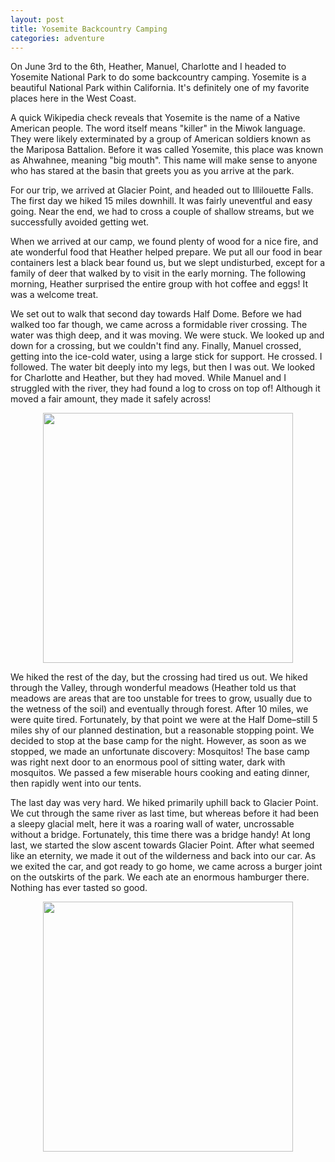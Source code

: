 ```yaml
---
layout: post
title: Yosemite Backcountry Camping
categories: adventure
---
```


On June 3rd to the 6th, Heather, Manuel, Charlotte and I headed to Yosemite
National Park to do some backcountry camping. Yosemite is a beautiful National
Park within California. It's definitely one of my favorite places here in the
West Coast.

A quick Wikipedia check reveals that Yosemite is the name of a Native American
people. The word itself means "killer" in the Miwok language. They were
likely exterminated by a group of American soldiers known as the Mariposa
Battalion. Before it was called Yosemite, this place was known as Ahwahnee,
meaning "big mouth". This name will make sense to anyone who has stared at
the basin that greets you as you arrive at the park.

For our trip, we arrived at Glacier Point, and headed out to Illilouette Falls.
The first day we hiked 15 miles downhill. It was fairly uneventful and easy
going. Near the end, we had to cross a couple of shallow streams, but we
successfully avoided getting wet.

When we arrived at our camp, we found plenty of wood for a nice fire, and ate
wonderful food that Heather helped prepare. We put all our food in bear
containers lest a black bear found us, but we slept undisturbed, except for a
family of deer that walked by to visit in the early morning. The following
morning, Heather surprised the entire group with hot coffee and eggs! It was a
welcome treat.

We set out to walk that second day towards Half Dome. Before we had walked too
far though, we came across a formidable river crossing. The water was thigh
deep, and it was moving. We were stuck. We looked up and down for a crossing, but
we couldn't find any. Finally, Manuel crossed, getting into the ice-cold water,
using a large stick for support. He crossed. I followed. The water bit deeply
into my legs, but then I was out. We looked for Charlotte and Heather, but they
had moved. While Manuel and I struggled with the river, they had found a log to
cross on top of! Although it moved a fair amount, they made it safely across!

<center>
<img id="Yosemite!"
src="https://dangeles.github.io/images/yosemite_1.jpg" width="400">
</center>


We hiked the rest of the day, but the crossing had tired us out. We hiked through
the Valley, through wonderful meadows (Heather told us that meadows are areas
that are too unstable for trees to grow, usually due to the wetness of the soil)
and eventually through forest. After 10 miles, we were quite tired. Fortunately,
by that point we were at the Half Dome&ndash;still 5 miles shy of our planned
destination, but a reasonable stopping point. We decided to stop at the base
camp for the night. However, as soon as we stopped, we made an unfortunate
discovery: Mosquitos! The base camp was right next door to an enormous pool of
sitting water, dark with mosquitos. We passed a few miserable hours cooking and
eating dinner, then rapidly went into our tents.

The last day was very hard. We hiked primarily uphill back to Glacier Point.
We cut through the same river as last time, but whereas before it had been a
sleepy glacial melt, here it was a roaring wall of water, uncrossable without
a bridge. Fortunately, this time there was a bridge handy! At long last, we
started the slow ascent towards Glacier Point. After what seemed like an
eternity, we made it out of the wilderness and back into our car. As we exited
the car, and got ready to go home, we came across a burger joint on the outskirts
of the park. We each ate an enormous hamburger there. Nothing has ever tasted so
good.

<center>
<img id="Yosemite!"
src="https://dangeles.github.io/images/yosemite_2.jpg" width="400">
</center>
